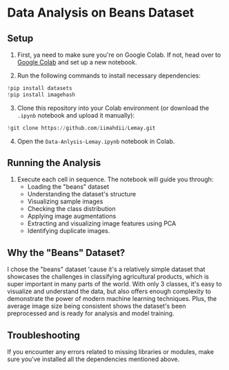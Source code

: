 # Data Analysis on Beans Dataset

## Setup

1. First, ya need to make sure you're on Google Colab. If not, head over to [Google Colab](https://colab.research.google.com/) and set up a new notebook.

2. Run the following commands to install necessary dependencies:

```python
!pip install datasets
!pip install imagehash
```

3. Clone this repository into your Colab environment (or download the `.ipynb` notebook and upload it manually):

```python
!git clone https://github.com/iimahdii/Lemay.git
```

4. Open the `Data-Anlysis-Lemay.ipynb` notebook in Colab.

## Running the Analysis

1. Execute each cell in sequence. The notebook will guide you through:
   - Loading the "beans" dataset
   - Understanding the dataset's structure
   - Visualizing sample images
   - Checking the class distribution
   - Applying image augmentations
   - Extracting and visualizing image features using PCA
   - Identifying duplicate images.

## Why the "Beans" Dataset?

I chose the "beans" dataset 'cause it's a relatively simple dataset that showcases the challenges in classifying agricultural products, which is super important in many parts of the world. With only 3 classes, it's easy to visualize and understand the data, but also offers enough complexity to demonstrate the power of modern machine learning techniques. Plus, the average image size being consistent shows the dataset's been preprocessed and is ready for analysis and model training.

## Troubleshooting

If you encounter any errors related to missing libraries or modules, make sure you've installed all the dependencies mentioned above.
